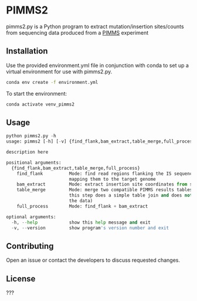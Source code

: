 # PIMMS2

pimms2.py is a Python program to extract mutation/insertion sites/counts from sequencing data produced from a  [PIMMS](https://www.frontiersin.org/articles/10.3389/fmicb.2016.01645/full) experiment 


## Installation

Use the provided environment.yml file in conjunction with conda to set up a virtual environment for use with pimms2.py.

```bash
conda env create -f environment.yml
```
To start the environment:
```bash
conda activate venv_pimms2
```


## Usage

```python
python pimms2.py -h
usage: pimms2 [-h] [-v] {find_flank,bam_extract,table_merge,full_process} ...

description here

positional arguments:
  {find_flank,bam_extract,table_merge,full_process}
    find_flank          Mode: find read regions flanking the IS sequence by
                        mapping them to the target genome
    bam_extract         Mode: extract insertion site coordinates from sam file
    table_merge         Mode: merge two compatible PIMMS results tables (N.B:
                        this step does a simple table join and does not check
                        the data)
    full_process        Mode: find_flank + bam_extract

optional arguments:
  -h, --help            show this help message and exit
  -v, --version         show program's version number and exit

```

## Contributing
Open an issue or contact the developers to discuss requested changes.


## License
???